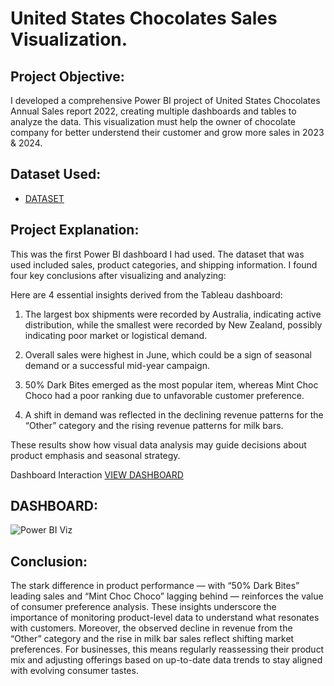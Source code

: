 # United States Chocolates Sales Visualization.

## Project Objective:
I developed a comprehensive Power BI project of United States Chocolates Annual Sales report 2022, creating multiple dashboards and tables to analyze the data. This visualization must help the owner of chocolate company for better understend their customer and grow more sales in 2023 & 2024.

## Dataset Used:
- <a href="https://github.com/saifulislamwork/Data-Analyst-Project-With-Power-BI./blob/main/Sample%20Data%20Power%20BI.xlsx"> DATASET </a>

## Project Explanation:
This was the first Power BI dashboard I had used. The dataset that was used included sales, product categories, and shipping information. I found four key conclusions after visualizing and analyzing:

Here are 4 essential insights derived from the Tableau dashboard:
1. The largest box shipments were recorded by Australia, indicating active distribution, while the smallest were recorded by New Zealand, possibly indicating poor market or logistical demand.

2. Overall sales were highest in June, which could be a sign of seasonal demand or a successful mid-year campaign.

3. 50% Dark Bites emerged as the most popular item, whereas Mint Choc Choco had a poor ranking due to unfavorable customer preference.

4. A shift in demand was reflected in the declining revenue patterns for the “Other” category and the rising revenue patterns for milk bars.

These results show how visual data analysis may guide decisions about product emphasis and seasonal strategy.

Dashboard Interaction <a href="https://github.com/saifulislamwork/Data-Analyst-Project-With-Power-BI./blob/main/Power%20BI%20Viz.jpg"> VIEW DASHBOARD </a>

## DASHBOARD:

![Power BI Viz](https://github.com/user-attachments/assets/46920a6f-3fb7-4a02-8e75-aa3e21723134)

## Conclusion:

The stark difference in product performance — with “50% Dark Bites” leading sales and “Mint Choc Choco” lagging behind — reinforces the value of consumer preference analysis. These insights underscore the importance of monitoring product-level data to understand what resonates with customers. Moreover, the observed decline in revenue from the “Other” category and the rise in milk bar sales reflect shifting market preferences. For businesses, this means regularly reassessing their product mix and adjusting offerings based on up-to-date data trends to stay aligned with evolving consumer tastes.

